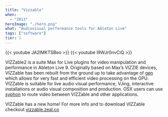 ```yaml
---
title: "Vizzable"
when: 
  - "2013"
heroImage: "./hero.png"
what: "Audiovisual performance tools for Ableton Live"
tags: ["software"]
tier: 1
---
```

{{< youtube JA2IMKTSBeo >}}
{{< youtube I9WJr0nvCiQ >}}

VIZZable2 is a suite Max for Live plugins for video manipulation and performance in Ableton Live 9.   Originally based on Max’s VIZZIE devices, VIZZable has been rebuilt from the ground up to take advantage of [gen](http://cycling74.com/products/gen/) which allows for very fast and efficient video processing on the GPU.  VIZZable is suitable for live audio visual performance, VJing, interactive installations or audio visual composition and production.  OSX users can use [syphon](http://syphon.v002.info/) to route video between VIZZable and other applications.

VIZZable has a new home!
For more info and to download VIZZable checkout
[vizzable.zeal.co](http://vizzable.zeal.co)
